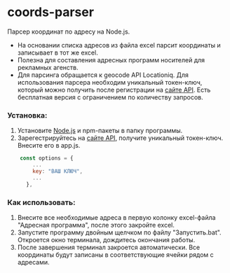 # coords-parser
Парсер координат по адресу на Node.js.

- На основании списка адресов из файла excel парсит координаты и записывает в тот же excel. </li>
- Полезна для составления адресных программ носителей для рекламных агенств. </li>
- Для парсинга обращается к geocode API Locationiq. Для использования парсера необходим уникальный токен-ключ, который можно получить после регистрации на [сайте API](https://locationiq.com). Есть бесплатная версия с ограничением по количеству запросов.

### Установка:
1. Установите [Node.js](https://nodejs.org/ru/) и npm-пакеты в папку программы. 
2. Зарегестрируйтесь на [сайте API](https://locationiq.com), получите уникальный токен-ключ. Внесите его в app.js.
```javascript
    const options = {
        ...
        key: "ВАШ КЛЮЧ",  
        ...
      },
```

### Как использовать:
1. Внесите все необходимые адреса в первую колонку excel-файла "Адресная программа", после этого закройте excel.
2. Запустите программу двойным щелчком по файлу "Запустить.bat". Откроется окно терминала, дождитесь окончания работы.
3. После завершения терминал закроется автоматически. Все координаты будут записаны в соответствующие ячейки рядом с адресами.





